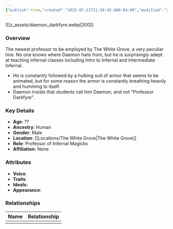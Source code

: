 ```yaml
---
{"publish":true,"created":"2025-07-21T11:30:45.000-04:00","modified":"2025-07-25T11:38:34.000-04:00","cssclasses":""}
---
```



![[z_assets/daemon_darkfyre.webp|300]]

### Overview
The newest professor to be employed by The White Grove, a very peculiar hire. No one knows where Daemon hails from, but he is surprisingly adept at teaching infernal classes including Intro to Infernal and Intermediate Infernal.

- He is constantly followed by a hulking suit of armor that seems to be animated, but for some reason the armor is constantly breathing heavily and humming to itself.
- Daemon insists that students call him Daemon, and not "Professor Darkfyre".

### Key Details
- **Age**: ??
- **Ancestry**: Human
- **Gender**: Male
- **Location**: [[Locations/The White Grove\|The White Grove]]
- **Role**: Professor of Infernal Magicks
- **Affiliation:** None

### Attributes
- **Voice**: 
- **Traits**: 
- **Ideals:** 
- **Appearance**:

### Relationships

| Name | Relationship |
| ---- | ------------ |
|      |              |

